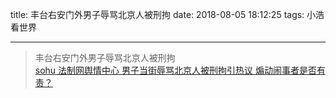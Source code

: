 title: 丰台右安门外男子辱骂北京人被刑拘
date: 2018-08-05 18:12:25
tags: 小浩看世界

---

> 丰台右安门外男子辱骂北京人被刑拘  
[sohu 法制网舆情中心 男子当街辱骂北京人被刑拘引热议 煽动闹事者是否有责？ ](https://www.sohu.com/a/245393689_776585)


